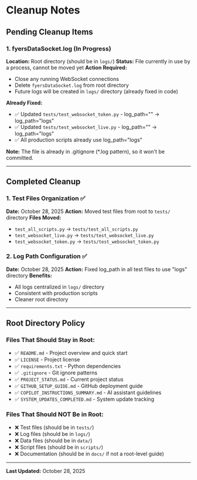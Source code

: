 # Cleanup Notes

## Pending Cleanup Items

### 1. fyersDataSocket.log (In Progress)
**Location:** Root directory (should be in `logs/`)
**Status:** File currently in use by a process, cannot be moved yet
**Action Required:** 
- Close any running WebSocket connections
- Delete `fyersDataSocket.log` from root directory
- Future logs will be created in `logs/` directory (already fixed in code)

**Already Fixed:**
- ✅ Updated `tests/test_websocket_token.py` - log_path="" → log_path="logs"
- ✅ Updated `tests/test_websocket_live.py` - log_path="" → log_path="logs"
- ✅ All production scripts already use log_path="logs"

**Note:** The file is already in .gitignore (*.log pattern), so it won't be committed.

---

## Completed Cleanup

### 1. Test Files Organization ✅
**Date:** October 28, 2025
**Action:** Moved test files from root to `tests/` directory
**Files Moved:**
- `test_all_scripts.py` → `tests/test_all_scripts.py`
- `test_websocket_live.py` → `tests/test_websocket_live.py` 
- `test_websocket_token.py` → `tests/test_websocket_token.py`

### 2. Log Path Configuration ✅
**Date:** October 28, 2025
**Action:** Fixed log_path in all test files to use "logs" directory
**Benefits:**
- All logs centralized in `logs/` directory
- Consistent with production scripts
- Cleaner root directory

---

## Root Directory Policy

### Files That Should Stay in Root:
- ✅ `README.md` - Project overview and quick start
- ✅ `LICENSE` - Project license
- ✅ `requirements.txt` - Python dependencies
- ✅ `.gitignore` - Git ignore patterns
- ✅ `PROJECT_STATUS.md` - Current project status
- ✅ `GITHUB_SETUP_GUIDE.md` - GitHub deployment guide
- ✅ `COPILOT_INSTRUCTIONS_SUMMARY.md` - AI assistant guidelines
- ✅ `SYSTEM_UPDATES_COMPLETED.md` - System update tracking

### Files That Should NOT Be in Root:
- ❌ Test files (should be in `tests/`)
- ❌ Log files (should be in `logs/`)
- ❌ Data files (should be in `data/`)
- ❌ Script files (should be in `scripts/`)
- ❌ Documentation (should be in `docs/` if not a root-level guide)

---

**Last Updated:** October 28, 2025
